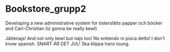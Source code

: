 Bookstore_grupp2
================

Developing a new administrative system for österslätts papper och böcker and Carl-Christian (iz gonna be really kewl)


Jättenajs!
And not only kewl but najs too! No entiendo ni pisca detto!
I don't know spanish.
SNART ÄR DET JUL!
Ska klippa hans toung.